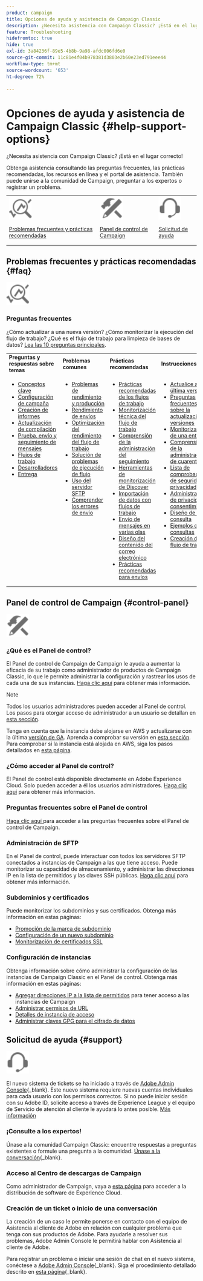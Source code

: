 ```yaml
---
product: campaign
title: Opciones de ayuda y asistencia de Campaign Classic
description: ¿Necesita asistencia con Campaign Classic? ¡Está en el lugar correcto!
feature: Troubleshooting
hidefromtoc: true
hide: true
exl-id: 3a84236f-89e5-4b8b-9a98-afdc006fd6e0
source-git-commit: 11c81e4f04b978381d3803e2b60e23ed791eee44
workflow-type: tm+mt
source-wordcount: '653'
ht-degree: 72%

---
```


# Opciones de ayuda y asistencia de Campaign Classic {#help-support-options}

¿Necesita asistencia con Campaign Classic? ¡Está en el lugar correcto!

Obtenga asistencia consultando las preguntas frecuentes, las prácticas recomendadas, los recursos en línea y el portal de asistencia. También puede unirse a la comunidad de Campaign, preguntar a los expertos o registrar un problema.

<table>
    <tr>
        <td><img src="platform/using/assets/do-not-localize/icon-faq.svg" width="60px"><p><a href="#faq">Problemas frecuentes y prácticas recomendadas</a></p></td>
        <td><img src="platform/using/assets/do-not-localize/icon-control-panel.svg" width="60px"><p><a href="#control-panel">Panel de control de Campaign</a></p></td>
        <td><img src="platform/using/assets/do-not-localize/icon-support.svg" width="60px"><p><a href="#support">Solicitud de ayuda</a></p></td>
    </tr>
</table>

## Problemas frecuentes y prácticas recomendadas {#faq}

<img src="platform/using/assets/do-not-localize/icon-faq.svg" width="60px">

### Preguntas frecuentes

¿Cómo actualizar a una nueva versión? ¿Cómo monitorizar la ejecución del flujo de trabajo? ¿Qué es el flujo de trabajo para limpieza de bases de datos? [Lea las 10 preguntas principales](platform/using/common-questions.md).

<table>
    <tr><td><strong>Preguntas y respuestas sobre temas</strong></td><td><strong>Problemas comunes</strong></td><td><strong>Prácticas recomendadas</strong></td><td><strong>Instrucciones</strong></td></tr>
    <tr>
    <td valign="top">
        <ul>
        <li><a href="platform/using/faq-key-concepts.md">Conceptos clave</a></li>
        <li><a href="platform/using/faq-campaign-config.md">Configuración de campaña</a></li>
        <li><a href="platform/using/faq-reporting.md">Creación de informes</a></li>
        <li><a href="platform/using/faq-build-upgrade.md">Actualización de compilación</a></li>
        <li><a href="platform/using/faq-messages.md">Prueba, envío y seguimiento de mensajes</a></li>
        <li><a href="platform/using/faq-workflows.md">Flujos de trabajo</a></li>
        <li><a href="platform/using/faq-developers.md">Desarrolladores</a></li>
        <li><a href="delivery/using/monitoring-deliverability.md">Entrega</a></li>
        </ul>
    </td>
    <td valign="top">
        <ul>
        <li><a href="production/using/performance-and-throughput-issues.md">Problemas de rendimiento y producción</a></li>
        <li><a href="delivery/using/delivery-performances.md">Rendimiento de envíos</a></li>
        <li><a href="workflow/using/workflow-best-practices.md">Optimización del rendimiento del flujo de trabajo</a></li>
        <li><a href="workflow/using/monitoring-workflow-execution.md">Solución de problemas de ejecución de flujo</a></li>
        <li><a href="platform/using/sftp-server-usage.md">Uso del servidor SFTP</a></li>
        <li><a href="delivery/using/understanding-delivery-failures.md">Comprender los errores de envío</a></li>
        </ul>
    </td>
   <td valign="top">
        <ul>
        <li><a href="workflow/using/workflow-best-practices.md">Prácticas recomendadas de los flujos de trabajo</a></li>
        <li><a href="workflow/using/monitoring-technical-workflows.md">Monitorización técnica del flujo de trabajo</a></li>
        <li><a href="delivery/using/about-message-tracking.md">Comprensión de la administración del seguimiento</a></li>
        <li><a href="production/using/monitoring-guidelines.md">Herramientas de monitorización de Discover</a></li>
        <li><a href="platform/using/import-export-workflows.md">Importación de datos con flujos de trabajo</a></li>
        <li><a href="delivery/using/steps-sending-the-delivery.md">Envío de mensajes en varias olas</a></li>
        <li><a href="delivery/using/defining-the-email-content.md">Diseño del contenido del correo electrónico</a></li>
        <li><a href="delivery/using/delivery-best-practices.md">Prácticas recomendadas para envíos</a></li>
        </ul>
    </td>
    <td valign="top">
        <ul>
        <li><a href="production/using/build-upgrade.md">Actualice a la última versión</a></li>
        <li><a href="platform/using/faq-build-upgrade.md">Preguntas frecuentes sobre la actualización de versiones</a></li>
        <li><a href="delivery/using/about-delivery-monitoring.md">Monitorización de una entrega</a></li>
        <li><a href="delivery/using/understanding-quarantine-management.md">Comprensión de la administración de cuarentenas</a></li>
        <li><a href="installation/using/get-started-security-privacy.md">Lista de comprobación de seguridad y privacidad</a></li>
        <li><a href="platform/using/privacy-management.md">Administración de privacidad y consentimientos</a></li>
        <li><a href="platform/using/steps-to-create-a-query.md">Diseño de una consulta</a></li>
        <li><a href="workflow/using/querying-recipient-table.md">Ejemplos de consultas</a></li>
        <li><a href="workflow/using/building-a-workflow.md">Creación de un flujo de trabajo</a></li>
        </ul>
    </td>
    </tr>
</table>

## Panel de control de Campaign {#control-panel}

<img src="platform/using/assets/do-not-localize/icon-control-panel.svg" width="60px">

### ¿Qué es el Panel de control?

El Panel de control de Campaign de Campaign le ayuda a aumentar la eficacia de su trabajo como administrador de productos de Campaign Classic, lo que le permite administrar la configuración y rastrear los usos de cada una de sus instancias.
[Haga clic aquí](https://experienceleague.adobe.com/docs/control-panel/using/discover-control-panel/key-features.html?lang=es) para obtener más información.

>[!NOTE]
>
>Todos los usuarios administradores pueden acceder al Panel de control. Los pasos para otorgar acceso de administrador a un usuario se detallan en [esta sección](https://experienceleague.adobe.com/docs/control-panel/using/discover-control-panel/managing-permissions.html?lang=es#discover-control-panel).
>
>Tenga en cuenta que la instancia debe alojarse en AWS y actualizarse con la última [versión de GA](rn/using/rn-overview.md). Aprenda a comprobar su versión en [esta sección](platform/using/launching-adobe-campaign.md#getting-your-campaign-version). Para comprobar si la instancia está alojada en AWS, siga los pasos detallados en [esta página](https://experienceleague.adobe.com/docs/control-panel/using/faq.html?lang=es).

### ¿Cómo acceder al Panel de control?

El Panel de control está disponible directamente en Adobe Experience Cloud. Solo pueden acceder a él los usuarios administradores. [Haga clic aquí](https://experienceleague.adobe.com/docs/control-panel/using/discover-control-panel/accessing-control-panel.html?lang=es) para obtener más información.

### Preguntas frecuentes sobre el Panel de control

[Haga clic aquí ](https://experienceleague.adobe.com/docs/control-panel/using/faq.html?lang=es) para acceder a las preguntas frecuentes sobre el Panel de control de Campaign.

### Administración de SFTP

En el Panel de control, puede interactuar con todos los servidores SFTP conectados a instancias de Campaign a las que tiene acceso. Puede monitorizar su capacidad de almacenamiento, y administrar las direcciones IP en la lista de permitidos y las claves SSH públicas. [Haga clic aquí](https://experienceleague.adobe.com/docs/control-panel/using/sftp-management/about-sftp-management.html?lang=es) para obtener más información.

### Subdominios y certificados

Puede monitorizar los subdominios y sus certificados. Obtenga más información en estas páginas:
* [Promoción de la marca de subdominio](https://experienceleague.adobe.com/docs/control-panel/using/subdomains-and-certificates/subdomains-branding.html?lang=es)
* [Configuración de un nuevo subdominio](https://experienceleague.adobe.com/docs/control-panel/using/subdomains-and-certificates/setting-up-new-subdomain.html?lang=es)
* [Monitorización de certificados SSL](https://experienceleague.adobe.com/docs/control-panel/using/subdomains-and-certificates/monitoring-ssl-certificates.html?lang=es)

### Configuración de instancias

Obtenga información sobre cómo administrar la configuración de las instancias de Campaign Classic en el Panel de control. Obtenga más información en estas páginas:
* [Agregar direcciones IP a la lista de permitidos](https://experienceleague.adobe.com/docs/control-panel/using/instances-settings/ip-allow-listing-instance-access.html?lang=es) para tener acceso a las instancias de Campaign
* [Administrar permisos de URL](https://experienceleague.adobe.com/docs/control-panel/using/instances-settings/url-permissions.html?lang=es)
* [Detalles de instancia de acceso](https://experienceleague.adobe.com/docs/control-panel/using/instances-settings/instance-details.html?lang=es)
* [Administrar claves GPG para el cifrado de datos](https://experienceleague.adobe.com/docs/control-panel/using/instances-settings/gpg-keys-management.html?lang=es)

## Solicitud de ayuda {#support}

<img src="platform/using/assets/do-not-localize/icon-support.svg" width="60px">

El nuevo sistema de tickets se ha iniciado a través de [Adobe Admin Console](https://adminconsole.adobe.com/overview){_blank}. Este nuevo sistema requiere nuevas cuentas individuales para cada usuario con los permisos correctos. Si no puede iniciar sesión con su Adobe ID, solicite acceso a través de Experience League y el equipo de Servicio de atención al cliente le ayudará lo antes posible. [Más información](https://helpx.adobe.com/es/enterprise/using/support-for-experience-cloud.html)

### ¡Consulte a los expertos!

Únase a la comunidad Campaign Classic: encuentre respuestas a preguntas existentes o formule una pregunta a la comunidad. [Únase a la conversación](https://experienceleaguecommunities.adobe.com/t5/adobe-campaign-classic/ct-p/adobe-campaign-classic-community){_blank}.

### Acceso al Centro de descargas de Campaign

Como administrador de Campaign, vaya a [esta página](https://experience.adobe.com/#/downloads/content/software-distribution/en/campaign.html) para acceder a la distribución de software de Experience Cloud.

### Creación de un ticket o inicio de una conversación

La creación de un caso le permite ponerse en contacto con el equipo de Asistencia al cliente de Adobe en relación con cualquier problema que tenga con sus productos de Adobe. Para ayudarle a resolver sus problemas, Adobe Admin Console le permitirá hablar con Asistencia al cliente de Adobe.

Para registrar un problema o iniciar una sesión de chat en el nuevo sistema, conéctese a [Adobe Admin Console](https://adminconsole.adobe.com/overview){_blank}. Siga el procedimiento detallado descrito en [esta página](https://helpx.adobe.com/es/enterprise/using/support-for-experience-cloud.html){_blank}.
